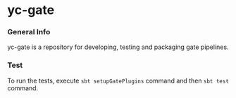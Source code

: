 yc-gate
=========

### General Info

yc-gate is a repository for developing, testing and packaging gate
pipelines.

### Test

To run the tests, execute `sbt setupGatePlugins` command and then `sbt test` command.

